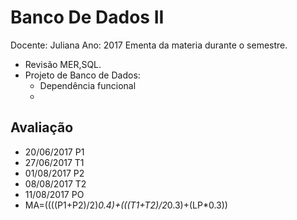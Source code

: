 # Banco De Dados II
Docente: Juliana
Ano: 2017
   Ementa da materia durante o semestre.
   * Revisão MER,SQL.
   * Projeto de Banco de Dados:
       * Dependência funcional
      * 
## Avaliação
   * 20/06/2017 P1
   * 27/06/2017 T1
   * 01/08/2017 P2
   * 08/08/2017 T2
   * 11/08/2017 PO  
   * MA=((((P1+P2)/2)*0.4)+(((T1+T2)/2*0.3)+(LP*0.3))
   

